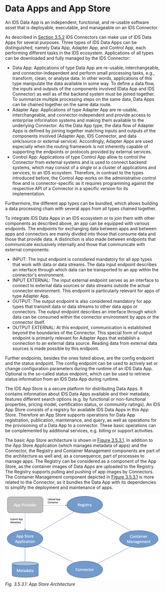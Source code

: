 # Data Apps and App Store

An IDS Data App is an independent, functional, and re-usable software asset that is deployable, executable, and manageable on an IDS Connector.

As described in [Section 3.5.2](3_5_2_0_Connector.md) IDS Connectors can make use of IDS Data Apps for several purposes. Three types of IDS Data Apps can be distinguished, namely Data App, Adapter App, and Control App, each performing different tasks in the IDS ecosystem. Applications of all types can be downloaded and fully managed by the IDS Connector:
* Data App: Applications of type Data App are re-usable, interchangeable, and connector-independent and perform small processing tasks, e.g., transform, clean, or analyse data. In other words, applications of this type manipulate the data available in some way. To define a data flow, the inputs and outputs of the components involved (Data App and IDS Connector) as well as of the backend system must be joined together. To summarize multiple processing steps on the same data, Data Apps can be chained together on the same data route.
* Adapter App: Applications of type Adapter App are re-usable, interchangeable, and connector-independent and provide access to enterprise information systems and making them available to the underlying Connector. As the Data App type, the data flow of Adapter Apps is defined by joining together matching inputs and outputs of the components involved (Adapter App, IDS Connector, and data sink/source or external service). Accordingly, Adapter Apps are used especially when the routing framework is not inherently capable of supporting the endpoints or protocols provided by external services.
* Control App: Applications of type Control App allow to control the Connector from external systems and is used to connect backend systems, which may consist of a single or a cluster of applications and services, to an IDS ecoystem. Therefore, in contrast to the types introduced before, the Control App works on the administrative control flow and is connector-specific as it requires programming against the respective API of a Connector in a specific version for its implementation.

Furthermore, the different app types can be bundled, which allows building a data processing chain with several apps from all types chained together.

To integrate IDS Data Apps in an IDS ecosystem or to join them with other components as described above, an app can be equipped with various endpoints. The endpoints for exchanging data between apps and between apps and connectors are mainly divided into those that consume data and those that provide data. A distinction is also made between endpoints that communicate exclusively internally and those that communicate with external components: 
* INPUT: The input endpoint is considered mandatory for all app types that work with data or data streams. The data input endpoint describes an interface through which data can be transported to an app within the connector's environment.
* INPUT EXTERNAL: The input external endpoint serves as an interface to connect to external data sources or data streams outside the actual connector environment. This endpoint is particularly relevant for apps of type Adapter App.
* OUTPUT: The output endpoint is also considered mandatory for app types that transmit data or data streams to other data apps or connectors. The output endpoint describes an interface through which data can be consumed within the connector environment by apps or the connector itself.
* OUTPUT EXTERNAL: At this endpoint, communication is established beyond the boundaries of the Connector. This special form of output endpoint is primarily relevant for Adapter Apps that establish a connection to an external data source. Reading data from external data sources is made possible by this endpoint. 

Further endpoints, besides the ones listed above, are the config endpoint and the status endpoint. The config endpoint can be used to actively set or change configuration parameters during the runtime of an IDS Data App. Optional is the so-called status endpoint, which can be used to retrieve status information from an IDS Data App during runtime.

The IDS App Store is a secure platform for distributing Data Apps. It contains information about IDS Data Apps available and their metadata; features different search options (e.g. by functional or
non-functional properties, pricing model, certification status, or community ratings). An IDS App Store consists of a registry for available IDS Data Apps in this App Store. Therefore an App Store supports operations for Data App registration, publication, maintenance, and query, as well as operations for the provisioning of a Data App to a connector. These basic operations can be complemented by additional services, e.g. billing or support activities.

The basic App Store architecture is shown in [Figure 3.5.3.1](../../media/appstore-architecture.png). In addition to the App Store Application (which manages metadata of apps) and the Connector, the Registry and Container Management components are part of the architecture as well and, as a consequence, part of processes to manage apps. The Registry can be considered as a component of the App Store, as the container images of Data Apps are uploaded to the Registry. The Registry supports pulling and pushing of app images by Connectors. 
The Container Management component depicted in [Figure 3.5.3.1](../../media/appstore-architecture.png) is more related to the Connector, as it bundles the Data App with its dependencies to simplify the deployment and maintenance of apps.

![App Store Architecture](../../media/appstore-architecture.png)
<br>*Fig. 3.5.3.1: App Store Architecture*
